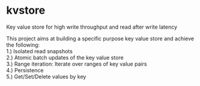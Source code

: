 # kvstore
Key value store for high write throughput and read after write latency

This project aims at building a specific purpose key value store and achieve the following: </br>
1.) Isolated read snapshots </br>
2.) Atomic batch updates of the key value store </br>
3.) Range iteration: Iterate over ranges of key value pairs </br>
4.) Persistence </br>
5.) Get/Set/Delete values by key </br>

